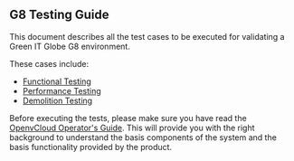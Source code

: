 ## G8 Testing Guide

This document describes all the test cases to be executed for validating a Green IT Globe G8 environment. 

These cases include:

- [Functional Testing](test_cases/functional/functional.md)
- [Performance Testing](test_cases/performance/performance.md)
- [Demolition Testing](test_cases/demolition/demolition.md)

Before executing the tests, please make sure you have read the [OpenvCloud Operator's Guide](https://www.gitbook.com/book/gig/ovcdoc_public/details). This will provide you with the right background to understand the basis components of the system and the basis functionality provided by the product.